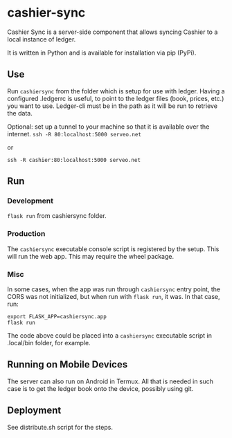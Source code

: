 # cashier-sync

Cashier Sync is a server-side component that allows syncing Cashier to a local instance of ledger.

It is written in Python and is available for installation via pip (PyPi).

## Use

Run `cashiersync` from the folder which is setup for use with ledger. Having a configured .ledgerrc is useful, to point to the ledger files (book, prices, etc.) you want to use.
Ledger-cli must be in the path as it will be run to retrieve the data.

Optional: set up a tunnel to your machine so that it is available over the internet.
`ssh -R 80:localhost:5000 serveo.net`

or 

`ssh -R cashier:80:localhost:5000 serveo.net`

## Run

### Development

`flask run` from cashiersync folder.

### Production

The `cashiersync` executable console script is registered by the setup. This will run the web app.
This may require the wheel package.

### Misc

In some cases, when the app was run through `cashiersync` entry point, the CORS was not initialized, but when run with `flask run`, it was. In that case, run:

```
export FLASK_APP=cashiersync.app
flask run
```

The code above could be placed into a `cashiersync` executable script in .local/bin folder, for example.

## Running on Mobile Devices

The server can also run on Android in Termux. All that is needed in such case is to get the ledger book onto the device, possibly using git. 

## Deployment

See distribute.sh script for the steps.
